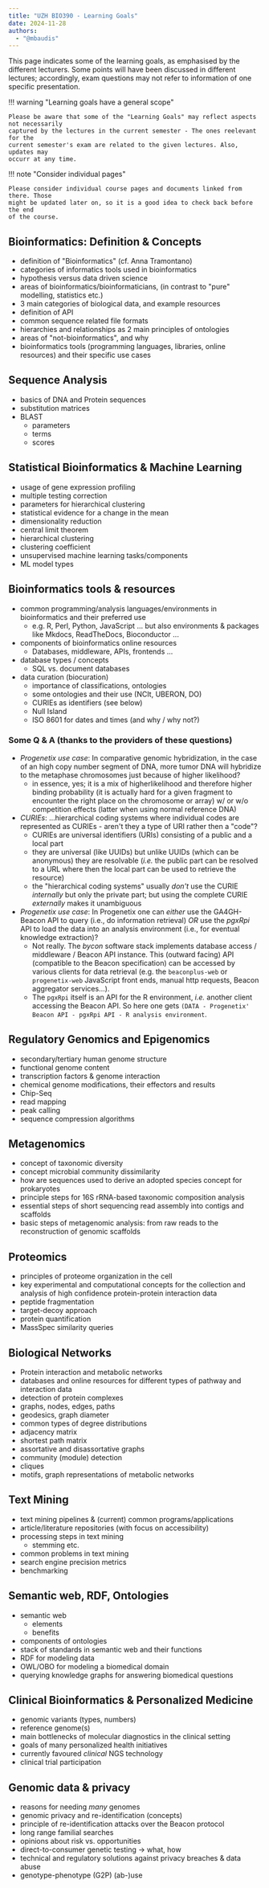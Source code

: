 ```yaml
---
title: "UZH BIO390 - Learning Goals"
date: 2024-11-28
authors:
  - "@mbaudis"
---
```


This page indicates some of the learning goals, as emphasised by the different lecturers. Some points will have been discussed in different lectures; accordingly, exam questions may not refer to information of one specific presentation.

!!! warning "Learning goals have a general scope"

    Please be aware that some of the "Learning Goals" may reflect aspects not necessarily
    captured by the lectures in the current semester - The ones reelevant for the
    current semester's exam are related to the given lectures. Also, updates may
    occurr at any time.

!!! note "Consider individual pages"

    Please consider individual course pages and documents linked from there. Those
    might be updated later on, so it is a good idea to check back before the end
    of the course.

## Bioinformatics: Definition & Concepts

* definition of "Bioinformatics" (cf. Anna Tramontano)
* categories of informatics tools used in bioinformatics
* hypothesis versus data driven science
* areas of bioinformatics/bioinformaticians, (in contrast to "pure" modelling, statistics etc.)
* 3 main categories of biological data, and example resources
* definition of API
* common sequence related file formats
* hierarchies and relationships as 2 main principles of ontologies
* areas of "not-bioinformatics", and why
* bioinformatics tools (programming languages, libraries, online resources) and their specific use cases


## Sequence Analysis

* basics of DNA and Protein sequences
* substitution matrices
* BLAST
    - parameters
    - terms
    - scores


## Statistical Bioinformatics & Machine Learning

* usage of gene expression profiling
* multiple testing correction
* parameters for hierarchical clustering
* statistical evidence for a change in the mean
* dimensionality reduction
* central limit theorem
* hierarchical clustering
* clustering coefficient
* unsupervised machine learning tasks/components
* ML model types


## Bioinformatics tools & resources

* common programming/analysis languages/environments in bioinformatics and their preferred use
    - e.g. R, Perl, Python, JavaScript ... but also environments & packages like
      Mkdocs, ReadTheDocs, Bioconductor ...
* components of bioinformatics online resources
    - Databases, middleware, APIs, frontends ...
* database types / concepts
    - SQL vs. document databases
* data curation (biocuration)
    - importance of classifications, ontologies
    - some ontologies and their use (NCIt, UBERON, DO)
    - CURIEs as identifiers (see below)
    - Null Island
    - ISO 8601 for dates and times (and why / why not?)

### Some Q & A (thanks to the providers of these questions)

* _Progenetix use case_: In comparative genomic hybridization, in the case of an high
copy number segment of DNA, more tumor DNA will hybridize to the metaphase chromosomes
just because of higher likelihood?
    - in essence, yes; it is a mix of higherlikelihood and therefore higher binding
      probability (it is actually hard for a given fragment to encounter the right
      place on the chromosome or array) w/ or w/o competition effects (latter when using normal
      reference DNA)
* _CURIEs_: ...hierarchical coding systems where individual codes are represented as
  CURIEs - aren't they a type of URI rather then a "code"?
    - CURIEs are universal identifiers (URIs) consisting of a public and a local
      part
    - they are universal (like UUIDs) but unlike UUIDs (which can be anonymous)
      they are resolvable (_i.e._ the public part can be resolved to a URL where
      then the local part can be used to retrieve the resource)
    - the "hierarchical coding systems" usually _don't_ use the CURIE _internally_
      but only the private part; but using the complete CURIE _externally_
      makes it unambiguous
* _Progenetix use case_: In Progenetix one can *either* use the GA4GH-Beacon API to
  query (i.e., do information retrieval) *OR* use the _pgxRpi_ API to load the data
  into an analysis environment (i.e., for eventual knowledge extraction)?
    - Not really. The _bycon_ software stack implements database access / middleware /
      Beacon API instance. This (outward facing) API (compatible to the Beacon specification)
      can be accessed by various clients for data retrieval (e.g. the `beaconplus-web`
      or `progenetix-web` JavaScript front ends, manual http requests, Beacon aggregator
      services...).
    - The `pgxRpi` itself is an API for the R environment, _i.e._ another client
      accessing the Beacon API. So here one gets
      `(DATA - Progenetix' Beacon API - pgxRpi API - R analysis environment`.


## Regulatory Genomics and Epigenomics

* secondary/tertiary human genome structure
* functional genome content
* transcription factors & genome interaction
* chemical genome modifications, their effectors and results
* Chip-Seq
* read mapping
* peak calling
* sequence compression algorithms


## Metagenomics

* concept of taxonomic diversity
* concept microbial community dissimilarity
* how are sequences used to derive an adopted species concept for prokaryotes
* principle steps for 16S rRNA-based taxonomic composition analysis
* essential steps of short sequencing read assembly into contigs and scaffolds
* basic steps of metagenomic analysis: from raw reads to the reconstruction of
  genomic scaffolds


## Proteomics

* principles of proteome organization in the cell
* key experimental and computational concepts for the collection and analysis of
  high confidence protein-protein interaction data
* peptide fragmentation
* target-decoy approach
* protein quantification
* MassSpec similarity queries


## Biological Networks

* Protein interaction and metabolic networks
* databases and online resources for different types of pathway and interaction
  data
* detection of protein complexes
* graphs, nodes, edges, paths
* geodesics, graph diameter
* common types of degree distributions
* adjacency matrix
* shortest path matrix
* assortative and disassortative graphs
* community (module) detection
* cliques
* motifs, graph representations of metabolic networks


## Text Mining

* text mining pipelines & (current) common programs/applications
* article/literature repositories (with focus on accessibility)
* processing steps in text mining
    - stemming etc.
* common problems in text mining
* search engine precision metrics
* benchmarking


## Semantic web, RDF, Ontologies

* semantic web
    - elements
    - benefits
* components of ontologies
* stack of standards in semantic web and their functions
* RDF for modeling data
* OWL/OBO for modeling a biomedical domain
* querying knowledge graphs for answering biomedical questions


## Clinical Bioinformatics & Personalized Medicine

* genomic variants (types, numbers)
* reference genome(s)
* main bottlenecks of molecular diagnostics in the clinical setting
* goals of many personalized health initiatives
* currently favoured _clinical_ NGS technology
* clinical trial participation


## Genomic data & privacy

* reasons for needing _many_ genomes
* genomic privacy and re-identification (concepts)
* principle of re-identification attacks over the Beacon protocol
* long range familial searches
* opinions about risk vs. opportunities
* direct-to-consumer genetic testing -> what, how
* technical and regulatory solutions against privacy breaches & data abuse
* genotype-phenotype (G2P) (ab-)use

